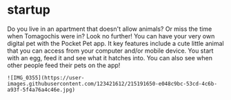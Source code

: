 # startup

Do you live in an apartment that doesn't allow animals? Or miss the time when Tomagochis were in? Look no further! You can have your very own digital pet with the Pocket Pet app. It key features include a cute little animal that you can access from your computer and/or mobile device. You start with an egg, feed it and see what it hatches into. You can also see when other people feed their pets on the app!

    ![IMG_0355](https://user-images.githubusercontent.com/123421612/215191650-e048c9bc-53cd-4c6b-a93f-5f4a76a4c46e.jpg)
